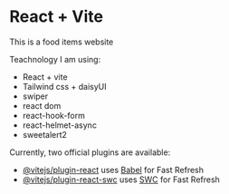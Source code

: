 # React + Vite

This is a food items website

Teachnology I am using:

- React + vite
- Tailwind css + daisyUI
- swiper
- react dom
- react-hook-form
- react-helmet-async
- sweetalert2

Currently, two official plugins are available:

- [@vitejs/plugin-react](https://github.com/vitejs/vite-plugin-react/blob/main/packages/plugin-react/README.md) uses [Babel](https://babeljs.io/) for Fast Refresh
- [@vitejs/plugin-react-swc](https://github.com/vitejs/vite-plugin-react-swc) uses [SWC](https://swc.rs/) for Fast Refresh
